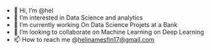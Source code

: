 - 👋 Hi, I’m @hel
- 👀 I’m interested in Data Science and analytics
- 🌱 I’m currently working On Data Science Projets at a Bank
- 💞️ I’m looking to collaborate on Machine Learning on Deep Learning
- 📫 How to reach me @helinamesfin17@gmail.com

<!---
helinaMi/helinaMi is a ✨ special ✨ repository because its `README.md` (this file) appears on your GitHub profile.
You can click the Preview link to take a look at your changes.
--->

